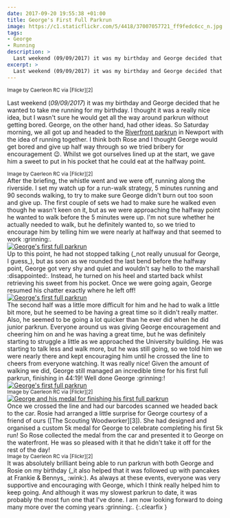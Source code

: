 ```yaml
---
date: 2017-09-20 19:55:38 +01:00
title: George's First Full Parkrun
image: https://c1.staticflickr.com/5/4418/37007057721_ff9fedc6cc_n.jpg
tags:
- George
- Running
description: >
  Last weekend (09/09/2017) it was my birthday and George decided that he wanted to take me running for my birthday. I thought it was a really nice idea, but I wasn't sure he would get all the way around parkrun without getting bored. George, on the other hand, had other ideas. So Saturday morning, we all got up and headed to the Riverfront parkrun in Newport with the idea of running together. I think both Rose and I thought George would get bored and give up half way through so we tried bribery for encouragement :wink:. Whilst we got ourselves lined up at the start, we gave him a sweet to put in his pocket that he could eat at the halfway point.
excerpt: >
  Last weekend (09/09/2017) it was my birthday and George decided that he wanted to take me running for my birthday. I thought it was a really nice idea, but I wasn't sure he would get all the way around parkrun without getting bored. George, on the other hand, had other ideas. So Saturday morning, we all got up and headed to the Riverfront parkrun in Newport with the idea of running together. I think both Rose and I thought George would get bored and give up half way through so we tried bribery for encouragement :wink:. Whilst we got ourselves lined up at the start, we gave him a sweet to put in his pocket that he could eat at the halfway point.
---
```


<div class='alignright'>
<div class="flickr image aligncentre"><span><a title="" href="http://farm5.static.flickr.com/4418/37007057721_ff9fedc6cc_b.jpg" class="image"><img src="http://farm5.static.flickr.com/4418/37007057721_ff9fedc6cc_q.jpg" alt=""></a><a title="View on Flickr" href="https://www.flickr.com/photos/149739988@N02/37007057721/" class="flickrlink"> </a></span></div>
<small class='aligncentre' markdown='1'>Image by Caerleon RC via [Flickr][2]</small>
</div>

Last weekend (_09/09/2017_) it was my birthday and George decided that he wanted to take me running for my birthday. I thought it was a really nice idea, but I wasn't sure he would get all the way around parkrun without getting bored. George, on the other hand, had other ideas. So Saturday morning, we all got up and headed to the [Riverfront parkrun][1] in Newport with the idea of running together. I think both Rose and I thought George would get bored and give up half way through so we tried bribery for encouragement :wink:. Whilst we got ourselves lined up at the start, we gave him a sweet to put in his pocket that he could eat at the halfway point. 

<div class='alignleft'>
<div class="flickr image aligncentre"><span><a title="" href="http://farm5.static.flickr.com/4439/37007045181_b2bacd9747_b.jpg" class="image"><img src="http://farm5.static.flickr.com/4439/37007045181_b2bacd9747_q.jpg" alt=""></a><a title="View on Flickr" href="https://www.flickr.com/photos/149739988@N02/37007045181/" class="flickrlink"> </a></span></div>
<small class='aligncentre' markdown='1'>Image by Caerleon RC via [Flickr][2]</small>
</div>
After the briefing, the whistle went and we were off, running along the riverside. I set my watch up for a run-walk strategy, 5 minutes running and 90 seconds walking, to try to make sure George didn't burn out too soon and give up. The first couple of sets we had to make sure he walked even though he wasn't keen on it, but as we were approaching the halfway point he wanted to walk before the 5 minutes were up. I'm not sure whether he actually needed to walk, but he definitely wanted to, so we tried to encourage him by telling him we were nearly at halfway and that seemed to work :grinning:.

<div class="flickr image alignright"><span><a title="George's first full parkrun" href="http://farm5.static.flickr.com/4354/36488869603_e860f2478a_b.jpg" class="image"><img src="http://farm5.static.flickr.com/4354/36488869603_e860f2478a_q.jpg" alt="George's first full parkrun"></a><a title="View on Flickr" href="https://www.flickr.com/photos/richard-perry/36488869603/" class="flickrlink"> </a></span></div>
Up to this point, he had not stopped talking (_not really unusual for George, I guess_), but as soon as we rounded the last bend before the halfway point, George got very shy and quiet and wouldn't say hello to the marshall :disappointed:. Instead, he turned on his heel and started back whilst retrieving his sweet from his pocket. Once we were going again, George resumed his chatter exactly where he left off!

<div class="flickr image alignleft"><span><a title="George's first full parkrun" href="http://farm5.static.flickr.com/4380/36488865613_5bbdec5c02_b.jpg" class="image"><img src="http://farm5.static.flickr.com/4380/36488865613_5bbdec5c02_q.jpg" alt="George's first full parkrun"></a><a title="View on Flickr" href="https://www.flickr.com/photos/richard-perry/36488865613/" class="flickrlink"> </a></span></div>
The second half was a little more difficult for him and he had to walk a little bit more, but he seemed to be having a great time so it didn't really matter. Also, he seemed to be going a lot quicker than he ever did when he did junior parkrun. Everyone around us was giving George encouragement and cheering him on and he was having a great time, but he was definitely starting to struggle a little as we approached the University building. He was starting to talk less and walk more, but he was still going, so we told him we were nearly there and kept encouraging him until he crossed the line to cheers from everyone watching. It was really nice! Given the amount of walking we did, George still managed an incredible time for his first full parkrun, finishing in 44:19! Well done George :grinning:!

<div class="flickr image aligncentre"><span><a title="George's first full parkrun" href="http://farm5.static.flickr.com/4425/36904918830_03a7521416_b.jpg" class="image"><img src="http://farm5.static.flickr.com/4425/36904918830_03a7521416_n.jpg" alt="George's first full parkrun"></a><a title="View on Flickr" href="https://www.flickr.com/photos/richard-perry/36904918830/" class="flickrlink"> </a></span></div>
<div class="flickr image aligncentre"><span><a title="" href="http://farm5.static.flickr.com/4375/36335483863_6039d3ba90_b.jpg" class="image"><img src="http://farm5.static.flickr.com/4375/36335483863_6039d3ba90_n.jpg" alt=""></a><a title="View on Flickr" href="https://www.flickr.com/photos/149739988@N02/36335483863/" class="flickrlink"> </a></span></div>
<small class='aligncentre' markdown='1'>Image by Caerleon RC via [Flickr][2]</small>

<div class="flickr image alignright"><span><a title="George and his medal for finishing his first full parkrun" href="http://farm5.static.flickr.com/4438/37303427255_025ab94486_b.jpg" class="image"><img src="http://farm5.static.flickr.com/4438/37303427255_025ab94486_q.jpg" alt="George and his medal for finishing his first full parkrun"></a><a title="View on Flickr" href="https://www.flickr.com/photos/richard-perry/37303427255/" class="flickrlink"> </a></span></div>
Once we crossed the line and had our barcodes scanned we headed back to the car. Rosie had arranged a little surprise for George courtesy of a friend of ours ([The Scouting Woodworker][3]). She had designed and organised a custom 5k medal for George to celebrate completing his first 5k run! So Rose collected the medal from the car and presented it to George on the waterfront. He was so pleased with it that he didn't take it off for the rest of the day!

<div class='alignleft'>
<div class="flickr image aligncentre"><span><a title="" href="http://farm5.static.flickr.com/4362/36335488933_2411585970_b.jpg" class="image"><img src="http://farm5.static.flickr.com/4362/36335488933_2411585970_q.jpg" alt=""></a><a title="View on Flickr" href="https://www.flickr.com/photos/149739988@N02/36335488933/" class="flickrlink"> </a></span></div>
<small class='aligncentre' markdown='1'>Image by Caerleon RC via [Flickr][2]</small>
</div>
It was absolutely brilliant being able to run parkrun with both George and Rosie on my birthday (_it also helped that it was followed up with pancakes at Frankie & Bennys_ :wink:). As always at these events, everyone was very supportive and encouraging with George, which I think really helped him to keep going. And although it was my slowest parkrun to date, it was probably the most fun one that I've done. I am now looking forward to doing many more over the coming years :grinning:.
{:.clearfix }

[1]: https://www.parkrun.org.uk/riverfront/ "Riverfront parkrun \| Riverfront parkrun"
[2]: https://www.flickr.com/photos/149739988@N02/ "Caerleon Running Club \| Flickr"
[3]: https://www.facebook.com/thescoutingwoodworker/ "The Scouting Woodworker - Home"